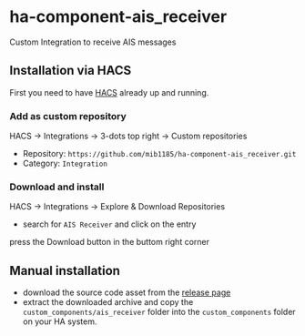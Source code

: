 # ha-component-ais_receiver
Custom Integration to receive AIS messages

## Installation via HACS

First you need to have [HACS](https://hacs.xyz/) already up and running.

### Add as custom repository

HACS -> Integrations -> 3-dots top right -> Custom repositories

- Repository: `https://github.com/mib1185/ha-component-ais_receiver.git`
- Category: `Integration`

### Download and install

HACS -> Integrations -> Explore & Download Repositories

- search for `AIS Receiver` and click on the entry

press the Download button in the buttom right corner

## Manual installation

- download the source code asset from the [release page](https://github.com/mib1185/ha-component-ais_receiver/releases)
- extract the downloaded archive and copy the `custom_components/ais_receiver` folder into the `custom_components` folder on your HA system.
